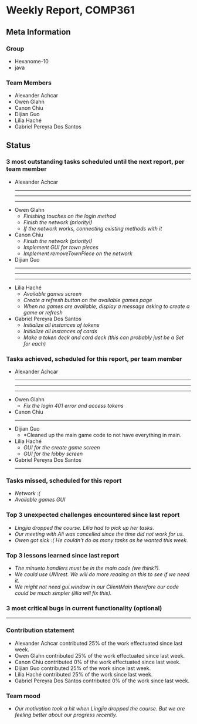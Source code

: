 # Weekly Report, COMP361

## Meta Information

### Group

 * Hexanome-10
 * java

### Team Members

 * Alexander Achcar
 * Owen Glahn
 * Canon Chiu
 * Dijian Guo
 * Lilia Haché
 * Gabriel Pereyra Dos Santos

## Status

### 3 most outstanding tasks scheduled until the next report, per team member

 * Alexander Achcar
   * **
   * **
   * **
 * Owen Glahn
   * *Finishing touches on the login method* 
   * *Finish the network (priority!)*
   * *If the network works, connecting existing methods with it*
 * Canon Chiu
   * *Finish the network (priority!)*
   * *Implement GUI for town pieces*
   * *Implement removeTownPiece on the network*
 * Dijian Guo
   * **
   * **
   * **
 * Lilia Haché
   * *Available games screen*
   * *Create a refresh button on the available games page*
   * *When no games are available, display a message asking to create a game or refresh*
 * Gabriel Pereyra Dos Santos
   * *Initialize all instances of tokens*
   * *Initialize all instances of cards*
   * *Make a token deck and card deck (this can probably just be a Set for each)*
   
### Tasks achieved, scheduled for this report, per team member

 * Alexander Achcar
   * **
   * **
   * **
 * Owen Glahn
   * *Fix the login 401 error and access tokens*
 * Canon Chiu
   * **
 * Dijian Guo
   * *Cleaned up the main game code to not have everything in main.
 * Lilia Haché
   * *GUI for the create game screen*
   * *GUI for the lobby screen*
 * Gabriel Pereyra Dos Santos
   * **

### Tasks missed, scheduled for this report

 * *Network :(*
 * *Available games GUI*

### Top 3 unexpected challenges encountered since last report

 * *Lingjia dropped the course. Lilia had to pick up her tasks.*
 * *Our meeting with Ali was cancelled since the time did not work for us.*
 * *Owen got sick :( He couldn't do as many tasks as he wanted this week.*

### Top 3 lessons learned since last report

 * *The minueto handlers must be in the main code (we think?).*
 * *We could use UNIrest. We will do more reading on this to see if we need it.*
 * *We might not need gui.window in our ClientMain therefore our code could be much simpler (lilia will fix this).*

### 3 most critical bugs in current functionality (optional)

 * **

### Contribution statement

 * Alexander Achcar contributed 25% of the work effectuated since last week.
 * Owen Glahn contributed 25% of the work effectuated since last week.
 * Canon Chiu contributed 0% of the work effectuated since last week.
 * Dijian Guo contributed 25% of the work since last week.
 * Lilia Haché contributed 25% of the work since last week.
 * Gabriel Pereyra Dos Santos contributed 0% of the work since last week.

### Team mood

* *Our motivation took a hit when Lingjia dropped the course. But we are feeling better about our progress recently.*
